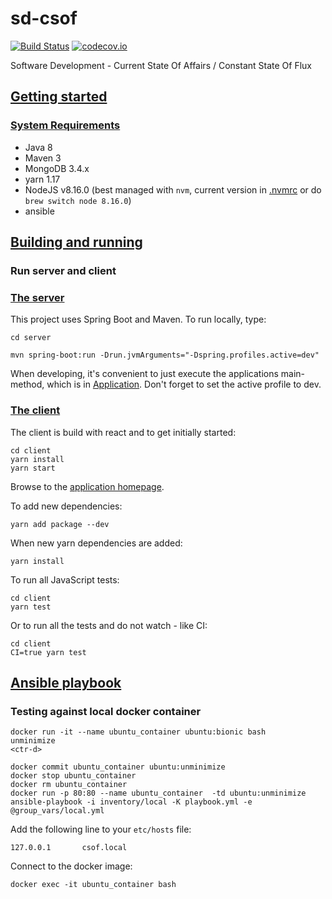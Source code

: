 # sd-csof
[![Build Status](https://travis-ci.org/oharsta/sd-csof.svg)](https://travis-ci.org/oharsta/sd-csof)
[![codecov.io](https://codecov.io/github/oharsta/sd-csof/coverage.svg)](https://codecov.io/github/oharsta/sd-csof)

Software Development - Current State Of Affairs / Constant State Of Flux

## [Getting started](#getting-started)

### [System Requirements](#system-requirements)

- Java 8
- Maven 3
- MongoDB 3.4.x
- yarn 1.17
- NodeJS v8.16.0 (best managed with `nvm`, current version in [.nvmrc](client/.nvmrc) or do `brew switch node 8.16.0`)
- ansible

## [Building and running](#building-and-running)

### Run server and client

### [The server](#server)

This project uses Spring Boot and Maven. To run locally, type:

`cd server`

`mvn spring-boot:run -Drun.jvmArguments="-Dspring.profiles.active=dev"`

When developing, it's convenient to just execute the applications main-method, which is in [Application](server/src/main/java/csof/CsofApplication.java). Don't forget
to set the active profile to dev.

### [The client](#client)

The client is build with react and to get initially started:

```
cd client
yarn install
yarn start
```

Browse to the [application homepage](http://localhost:3000/).

To add new dependencies:

`yarn add package --dev`

When new yarn dependencies are added:

`yarn install`

To run all JavaScript tests:
```
cd client
yarn test
```

Or to run all the tests and do not watch - like CI:
```
cd client
CI=true yarn test
```

## [Ansible playbook](#ansible_playbook)

### Testing against local docker container

```
docker run -it --name ubuntu_container ubuntu:bionic bash
unminimize
<ctr-d>

docker commit ubuntu_container ubuntu:unminimize
docker stop ubuntu_container 
docker rm ubuntu_container 
docker run -p 80:80 --name ubuntu_container  -td ubuntu:unminimize
ansible-playbook -i inventory/local -K playbook.yml -e @group_vars/local.yml
```
Add the following line to your `etc/hosts` file:
```
127.0.0.1       csof.local
```
Connect to the docker image:
```
docker exec -it ubuntu_container bash
```

